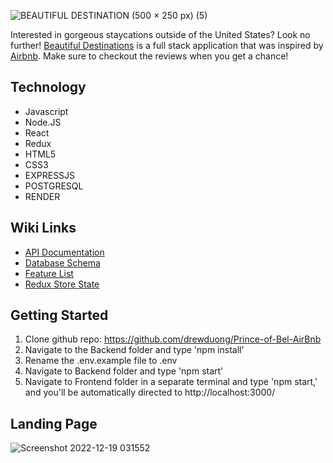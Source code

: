 ![BEAUTIFUL DESTINATION (500 × 250 px) (5)](https://user-images.githubusercontent.com/105185556/208415763-ff43d529-3ca2-4f4e-aa5d-0787e4ae8ee0.png)

Interested in gorgeous staycations outside of the United States? Look no further! [Beautiful Destinations](https://beautifuldestinations.onrender.com) is a full stack application that was inspired by [Airbnb](http://airbnb.com). Make sure to checkout the reviews when you get a chance!

## Technology
* Javascript 
* Node.JS
* React 
* Redux
* HTML5
*  CSS3
*  EXPRESSJS
*  POSTGRESQL
*  RENDER

## Wiki Links
* [API Documentation](https://github.com/drewduong/Prince-of-Bel-AirBnb/blob/main/README.md)
*  [Database Schema](https://github.com/drewduong/Prince-of-Bel-AirBnb/wiki/Database-Schema)
*  [Feature List](https://github.com/drewduong/Prince-of-Bel-AirBnb/wiki/Features)
*  [Redux Store State](https://github.com/drewduong/Prince-of-Bel-AirBnb/wiki/Redux-Store-State)

## Getting Started
1. Clone github repo: https://github.com/drewduong/Prince-of-Bel-AirBnb
2.  Navigate to the Backend folder and type 'npm install'
3.  Rename the .env.example file to .env
4.  Navigate to Backend folder and type 'npm start'
5.  Navigate to Frontend folder in a separate terminal and type 'npm start,' and you'll be automatically directed to http://localhost:3000/

## Landing Page
![Screenshot 2022-12-19 031552](https://user-images.githubusercontent.com/105185556/208415803-3670e2f7-c852-4fa4-a282-50d8a956e7e4.png)
